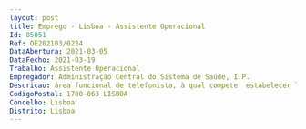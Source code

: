 ```yaml
--- 
layout: post
title: Emprego - Lisboa - Assistente Operacional
Id: 85051
Ref: OE202103/0224
DataAbertura: 2021-03-05
DataFecho: 2021-03-19
Trabalho: Assistente Operacional
Empregador: Administração Central do Sistema de Saúde, I.P.
Descricao: área funcional de telefonista, à qual compete  estabelecer ligações telefónicas com o exterior e do exterior e respetivo encaminhamento para os Departamentos e ou Unidades da ACSS, I,P  prestar informações simples  zelar pela conservação dos equipamentos utilizados para o exercício das suas tarefas  participar eventuais avarias e ou desconformidades dos equipamentos.
CodigoPostal: 1700-063 LISBOA
Concelho: Lisboa
Distrito: Lisboa
--- 
```

